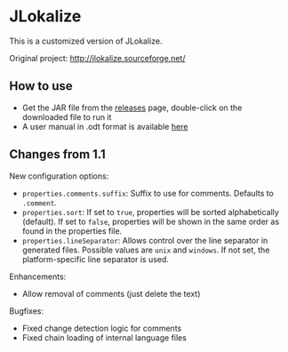 JLokalize
=========

This is a customized version of JLokalize.

Original project: http://jlokalize.sourceforge.net/

How to use
----------

- Get the JAR file from the [releases](releases) page, double-click on the downloaded file to run it
- A user manual in .odt format is available [here](manual/manual.odt?raw=true)
  
Changes from 1.1
----------------

New configuration options:

- `properties.comments.suffix`: Suffix to use for comments. Defaults to `.comment`.
- `properties.sort`: If set to `true`, properties will be sorted alphabetically (default). If set to `false`, properties will be shown in the same order as found in the properties file.
- `properties.lineSeparator`: Allows control over the line separator in generated files. Possible values are `unix` and `windows`. If not set, the platform-specific line separator is used.

Enhancements:

- Allow removal of comments (just delete the text)

Bugfixes:

- Fixed change detection logic for comments
- Fixed chain loading of internal language files

